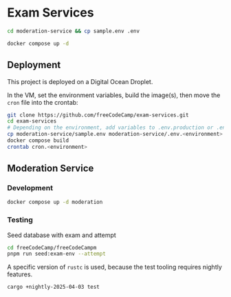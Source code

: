 # Exam Services

```bash
cd moderation-service && cp sample.env .env
```

```bash
docker compose up -d
```

## Deployment

This project is deployed on a Digital Ocean Droplet.

In the VM, set the environment variables, build the image(s), then move the `cron` file into the crontab:

```bash
git clone https://github.com/freeCodeCamp/exam-services.git
cd exam-services
# Depending on the environment, add variables to .env.production or .env.staging
cp moderation-service/sample.env moderation-service/.env.<environment>
docker compose build
crontab cron.<environment>
```

## Moderation Service

### Development

```bash
docker compose up -d moderation
```

### Testing

Seed database with exam and attempt

```bash
cd freeCodeCamp/freeCodeCampm
pnpm run seed:exam-env --attempt
```

A specific version of `rustc` is used, because the test tooling requires nightly features.

```bash
cargo +nightly-2025-04-03 test
```
